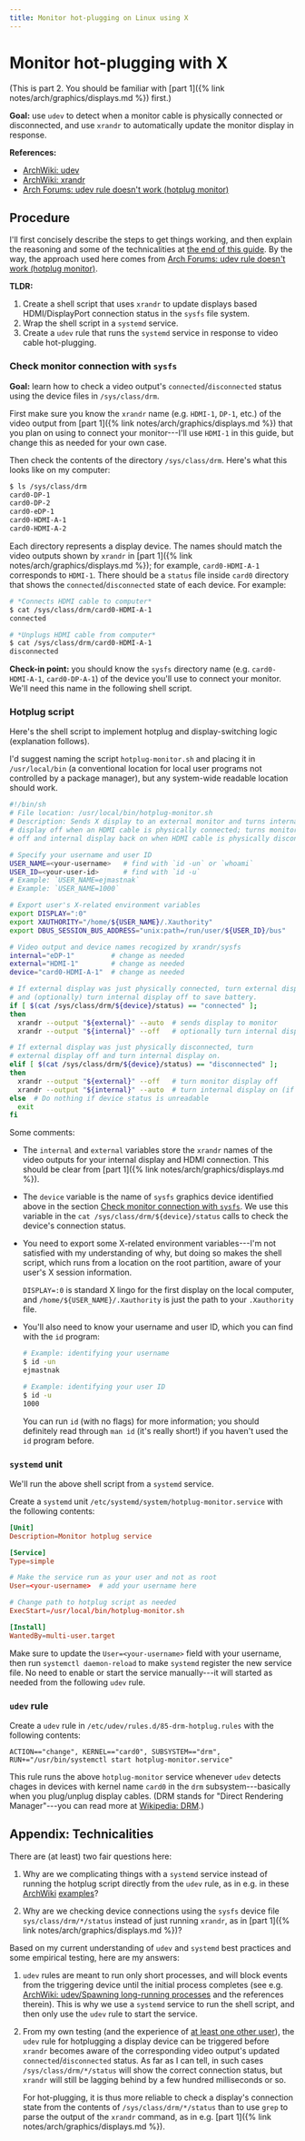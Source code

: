 ```yaml
---
title: Monitor hot-plugging on Linux using X
---
```


# Monitor hot-plugging with X

(This is part 2. You should be familiar with [part 1]({% link notes/arch/graphics/displays.md %}) first.)

**Goal:** use `udev` to detect when a monitor cable is physically connected or disconnected, and use `xrandr` to automatically update the monitor display in response.

**References:**
- [ArchWiki: udev](https://wiki.archlinux.org/title/Udev)
- [ArchWiki: xrandr](https://wiki.archlinux.org/title/xrandr)
- [Arch Forums: udev rule doesn't work (hotplug monitor)](https://bbs.archlinux.org/viewtopic.php?id=170294)

<!-- Read connection status from the `sysfs` file system instead of checking `xrandr`'s output. -->

<!-- `/sys/class/drm/card0-HDMI-A-1/status` -->

<!-- So `/run/user/<UID>` is also known as `$XDG_RUNTIME_DIR`. -->
<!-- You can use `id` or `id -u <username>` to show your ID. -->
<!-- Typically normal users begin at user ID `1000`. -->

<!-- Note: you can probably also find  HDMI connection status is listed in `/sys/class/drm/card0-HDMI-A-{1|2|3|...}/status` -->

## Procedure

I'll first concisely describe the steps to get things working, and then explain the reasoning and some of the technicalities at [the end of this guide](#appendix-technicalities).
By the way, the approach used here comes from [Arch Forums: udev rule doesn't work (hotplug monitor)](https://bbs.archlinux.org/viewtopic.php?id=170294).

**TLDR:**
1. Create a shell script that uses `xrandr` to update displays based HDMI/DisplayPort connection status in the `sysfs` file system.
1. Wrap the shell script in a `systemd` service.
1. Create a `udev` rule that runs the `systemd` service in response to video cable hot-plugging.

### Check monitor connection with `sysfs`

**Goal:** learn how to check a video output's `connected`/`disconnected` status using the device files in `/sys/class/drm`.

First make sure you know the `xrandr` name (e.g. `HDMI-1`, `DP-1`, etc.) of the video output from [part 1]({% link notes/arch/graphics/displays.md %}) that you plan on using to connect your monitor---I'll use `HDMI-1` in this guide, but change this as needed for your own case.

Then check the contents of the directory `/sys/class/drm`.
Here's what this looks like on my computer:

```sh
$ ls /sys/class/drm
card0-DP-1
card0-DP-2
card0-eDP-1
card0-HDMI-A-1
card0-HDMI-A-2
```

Each directory represents a display device.
The names should match the video outputs shown by `xrandr` in [part 1]({% link notes/arch/graphics/displays.md %});
for example, `card0-HDMI-A-1` corresponds to `HDMI-1`.
There should be a `status` file inside `card0` directory that shows the `connected`/`disconnected` state of each device.
For example:

```sh
# *Connects HDMI cable to computer*
$ cat /sys/class/drm/card0-HDMI-A-1
connected

# *Unplugs HDMI cable from computer*
$ cat /sys/class/drm/card0-HDMI-A-1
disconnected
```

**Check-in point:** you should know the `sysfs` directory name (e.g. `card0-HDMI-A-1`, `card0-DP-A-1`) of the device you'll use to connect your monitor.
We'll need this name in the following shell script.

<!-- The value of a device's `status` file should agree with corresponding video output's `connected`/`disconnected` state shown by `xrandr` in [part 1]({% link notes/arch/graphics/displays.md %}). -->

### Hotplug script

Here's the shell script to implement hotplug and display-switching logic (explanation follows).

I'd suggest naming the script `hotplug-monitor.sh` and placing it in `/usr/local/bin` (a conventional location for local user programs not controlled by a package manager), but any system-wide readable location should work.

```sh
#!/bin/sh
# File location: /usr/local/bin/hotplug-monitor.sh
# Description: Sends X display to an external monitor and turns internal
# display off when an HDMI cable is physically connected; turns monitor display
# off and internal display back on when HDMI cable is physically disconnected.

# Specify your username and user ID
USER_NAME=<your-username>   # find with `id -un` or `whoami`
USER_ID=<your-user-id>      # find with `id -u`
# Example: `USER_NAME=ejmastnak`
# Example: `USER_NAME=1000`

# Export user's X-related environment variables
export DISPLAY=":0"
export XAUTHORITY="/home/${USER_NAME}/.Xauthority"
export DBUS_SESSION_BUS_ADDRESS="unix:path=/run/user/${USER_ID}/bus"

# Video output and device names recogized by xrandr/sysfs
internal="eDP-1"         # change as needed
external="HDMI-1"        # change as needed
device="card0-HDMI-A-1"  # change as needed

# If external display was just physically connected, turn external display on
# and (optionally) turn internal display off to save battery.
if [ $(cat /sys/class/drm/${device}/status) == "connected" ];
then
  xrandr --output "${external}" --auto  # sends display to monitor
  xrandr --output "${internal}" --off   # optionally turn internal display off

# If external display was just physically disconnected, turn 
# external display off and turn internal display on.
elif [ $(cat /sys/class/drm/${device}/status) == "disconnected" ];
then
  xrandr --output "${external}" --off   # turn monitor display off
  xrandr --output "${internal}" --auto  # turn internal display on (if needed)
else  # Do nothing if device status is unreadable
  exit
fi
```

Some comments:

- The `internal` and `external` variables store the `xrandr` names of the video outputs for your internal display and HDMI connection.
  This should be clear from [part 1]({% link notes/arch/graphics/displays.md %}).

- The `device` variable is the name of `sysfs` graphics device identified above in the section [Check monitor connection with `sysfs`](check-monitor-connection-with-sysfs).
  We use this variable in the `cat /sys/class/drm/${device}/status` calls to check the device's connection status.

- You need to export some X-related environment variables---I'm not satisfied with my understanding of why, but doing so makes the shell script, which runs from a location on the root partition, aware of your user's X session information.

  `DISPLAY=:0` is standard X lingo for the first display on the local computer, and `/home/${USER_NAME}/.Xauthority` is just the path to your `.Xauthority` file.

- You'll also need to know your username and user ID, which you can find with the `id` program:

  ```sh
  # Example: identifying your username
  $ id -un
  ejmastnak
  
  # Example: identifying your user ID
  $ id -u
  1000
  ```
  
  You can run `id` (with no flags) for more information; you should definitely read through `man id` (it's really short!) if you haven't used the `id` program before.
  
### `systemd` unit

We'll run the above shell script from a `systemd` service.

Create a `systemd` unit `/etc/systemd/system/hotplug-monitor.service` with the following contents:

```conf
[Unit]
Description=Monitor hotplug service

[Service]
Type=simple

# Make the service run as your user and not as root
User=<your-username>  # add your username here

# Change path to hotplug script as needed
ExecStart=/usr/local/bin/hotplug-monitor.sh

[Install]
WantedBy=multi-user.target
```
Make sure to update the `User=<your-username>` field with your username,
then run `systemctl daemon-reload` to make `systemd` register the new service file.
No need to enable or start the service manually---it will started as needed from the following `udev` rule.

### `udev` rule

Create a `udev` rule in `/etc/udev/rules.d/85-drm-hotplug.rules` with the following contents:

```
ACTION=="change", KERNEL=="card0", SUBSYSTEM=="drm", RUN+="/usr/bin/systemctl start hotplug-monitor.service"
```

This rule runs the above `hotplug-monitor` service whenever `udev` detects chages in devices with kernel name `card0` in the `drm` subsystem---basically when you plug/unplug display cables.
(DRM stands for "Direct Rendering Manager"---you can read more at [Wikipedia: DRM](https://en.wikipedia.org/wiki/Direct_Rendering_Manager).)

## Appendix: Technicalities

There are (at least) two fair questions here:

1. Why are we complicating things with a `systemd` service instead of running the hotplug script directly from the `udev` rule, as in e.g. in these [ArchWiki](https://wiki.archlinux.org/title/Udev#Execute_when_HDMI_cable_is_plugged_in_or_unplugged) [examples](https://wiki.archlinux.org/title/Udev#Execute_on_VGA_cable_plug_in)?

1. Why are we checking device connections using the `sysfs` device file `sys/class/drm/*/status` instead of just running `xrandr`, as in [part 1]({% link notes/arch/graphics/displays.md %})?

Based on my current understanding of `udev` and `systemd` best practices and some empirical testing, here are my answers:

1. `udev` rules are meant to run only short processes, and will block events from the triggering device until the initial process completes (see e.g. [ArchWiki: udev/Spawning long-running processes](https://wiki.archlinux.org/title/Udev#Spawning_long-running_processes) and the references therein).
   This is why we use a `systemd` service to run the shell script, and then only use the `udev` rule to start the service.

1. From my own testing (and the experience of [at least one other user](https://bbs.archlinux.org/viewtopic.php?pid=1584974#p1584974)), 
   the `udev` rule for hotplugging a display device can be triggered before `xrandr` becomes aware of the corresponding video output's updated `connected`/`disconnected` status.
   As far as I can tell, in such cases `/sys/class/drm/*/status` will show the correct connection status, but `xrandr` will still be lagging behind by a few hundred milliseconds or so.

   For hot-plugging, it is thus more reliable to check a display's connection state from the contents of `/sys/class/drm/*/status` than to use `grep` to parse the output of the `xrandr` command, as in e.g. [part 1]({% link notes/arch/graphics/displays.md %}).
